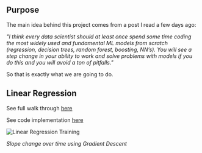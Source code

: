 ## Purpose

The main idea behind this project comes from a post I read a few days ago: 

_"I think every data scientist should at least once spend some time coding the most widely used and fundamental ML models from scratch (regression, decision trees, random forest, boosting, NN’s). You will see a step change in your ability to work and solve problems with models if you do this and you will avoid a ton of pitfalls."_

So that is exactly what we are going to do. 



## Linear Regression 

See full walk through [here](https://github.com/afloresep/Machine-Learning-From-Scratch/blob/master/walk_through/linear_regression.md)

See code implementation [here](./scratchml/supervised_learning/regression.py)


![Linear Regression Training](images/linear_regressoion_evolution.gif)

*Slope change over time using Gradient Descent*
